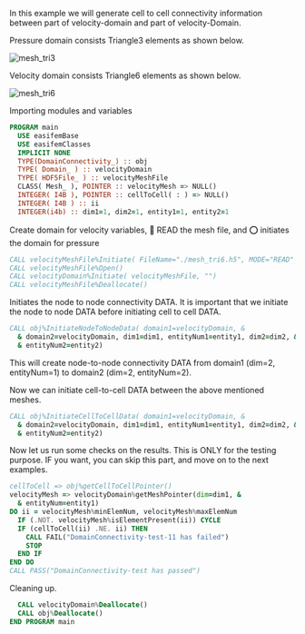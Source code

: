 In this example we will generate cell to cell connectivity information between part of velocity-domain and part of velocity-Domain.

Pressure domain consists Triangle3 elements as shown below.

![mesh_tri3](figures/mesh_tri3.png)

Velocity domain consists Triangle6 elements as shown below.

![mesh_tri6](figures/mesh_tri6.png)

Importing modules and variables

```fortran
PROGRAM main
  USE easifemBase
  USE easifemClasses
  IMPLICIT NONE
  TYPE(DomainConnectivity_) :: obj
  TYPE( Domain_ ) :: velocityDomain
  TYPE( HDF5File_ ) :: velocityMeshFile
  CLASS( Mesh_ ), POINTER :: velocityMesh => NULL()
  INTEGER( I4B ), POINTER :: cellToCell( : ) => NULL()
  INTEGER( I4B ) :: ii
  INTEGER(i4b) :: dim1=1, dim2=1, entity1=1, entity2=1
```

Create domain for velocity variables, 🎇 READ the mesh file, and ⭕ initiates the domain for pressure

```fortran
CALL velocityMeshFile%Initiate( FileName="./mesh_tri6.h5", MODE="READ" )
CALL velocityMeshFile%Open()
CALL velocityDomain%Initiate( velocityMeshFile, "")
CALL velocityMeshFile%Deallocate()
```

Initiates the node to node connectivity DATA. It is important that we initiate the node to node DATA before initiating cell to cell DATA.

```fortran
CALL obj%InitiateNodeToNodeData( domain1=velocityDomain, &
  & domain2=velocityDomain, dim1=dim1, entityNum1=entity1, dim2=dim2, &
  & entityNum2=entity2)
```

This will create node-to-node connectivity DATA from domain1 (dim=2, entityNum=1) to domain2 (dim=2, entityNum=2).

Now we can initiate cell-to-cell DATA between the above mentioned meshes.

```fortran
CALL obj%InitiateCellToCellData( domain1=velocityDomain, &
  & domain2=velocityDomain, dim1=dim1, entityNum1=entity1, dim2=dim2, &
  & entityNum2=entity2)
```

Now let us run some checks on the results. This is ONLY for the testing purpose. IF you want, you can skip this part, and move on to the next examples.

```fortran
cellToCell => obj%getCellToCellPointer()
velocityMesh => velocityDomain%getMeshPointer(dim=dim1, &
  & entityNum=entity1)
DO ii = velocityMesh%minElemNum, velocityMesh%maxElemNum
  IF (.NOT. velocityMesh%isElementPresent(ii)) CYCLE
  IF (cellToCell(ii) .NE. ii) THEN
    CALL FAIL("DomainConnectivity-test-11 has failed")
    STOP
  END IF
END DO
CALL PASS("DomainConnectivity-test has passed")
```

Cleaning up.

```fortran
  CALL velocityDomain%Deallocate()
  CALL obj%Deallocate()
END PROGRAM main
```
